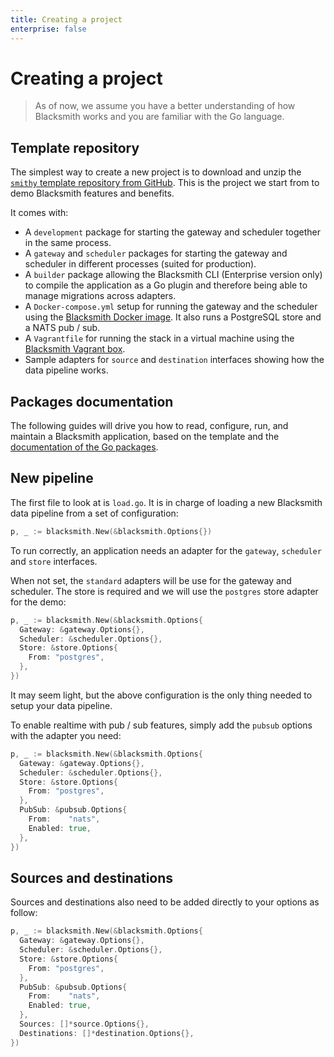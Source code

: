 ```yaml
---
title: Creating a project
enterprise: false
---
```


# Creating a project

> As of now, we assume you have a better understanding of how Blacksmith works
  and you are familiar with the Go language.

## Template repository

The simplest way to create a new project is to download and unzip the
[`smithy` template repository from GitHub](https://github.com/nunchistudio/smithy).
This is the project we start from to demo Blacksmith features and benefits.

It comes with:
- A `development` package for starting the gateway and scheduler together in the
  same process.
- A `gateway` and `scheduler` packages for starting the gateway and scheduler
  in different processes (suited for production).
- A `builder` package allowing the Blacksmith CLI (Enterprise version only) to
  compile the application as a Go plugin and therefore being able to manage
  migrations across adapters.
- A `Docker-compose.yml` setup for running the gateway and the scheduler using
  the [Blacksmith Docker image](https://github.com/nunchistudio/blacksmith-docker).
  It also runs a PostgreSQL store and a NATS pub / sub.
- A `Vagrantfile` for running the stack in a virtual machine using the
  [Blacksmith Vagrant box](https://github.com/nunchistudio/blacksmith-vagrant).
- Sample adapters for `source` and `destination` interfaces showing how the data
  pipeline works.

## Packages documentation

The following guides will drive you how to read, configure, run, and maintain a
Blacksmith application, based on the template and the 
[documentation of the Go packages](https://pkg.go.dev/github.com/nunchistudio/blacksmith?tab=doc).

## New pipeline

The first file to look at is `load.go`. It is in charge of loading a new Blacksmith
data pipeline from a set of configuration:

```go
p, _ := blacksmith.New(&blacksmith.Options{})
```

To run correctly, an application needs an adapter for the `gateway`, `scheduler`
and `store` interfaces.

When not set, the `standard` adapters will be use for the gateway and scheduler.
The store is required and we will use the `postgres` store adapter for the demo:

```go
p, _ := blacksmith.New(&blacksmith.Options{
  Gateway: &gateway.Options{},
  Scheduler: &scheduler.Options{},
  Store: &store.Options{
    From: "postgres",
  },
})
```

It may seem light, but the above configuration is the only thing needed to setup
your data pipeline.

To enable realtime with pub / sub features, simply add the `pubsub` options with
the adapter you need:

```go
p, _ := blacksmith.New(&blacksmith.Options{
  Gateway: &gateway.Options{},
  Scheduler: &scheduler.Options{},
  Store: &store.Options{
    From: "postgres",
  },
  PubSub: &pubsub.Options{
    From:    "nats",
    Enabled: true,
  },
})
```

## Sources and destinations

Sources and destinations also need to be added directly to your options as follow:

```go
p, _ := blacksmith.New(&blacksmith.Options{
  Gateway: &gateway.Options{},
  Scheduler: &scheduler.Options{},
  Store: &store.Options{
    From: "postgres",
  },
  PubSub: &pubsub.Options{
    From:    "nats",
    Enabled: true,
  },
  Sources: []*source.Options{},
  Destinations: []*destination.Options{},
})
```
